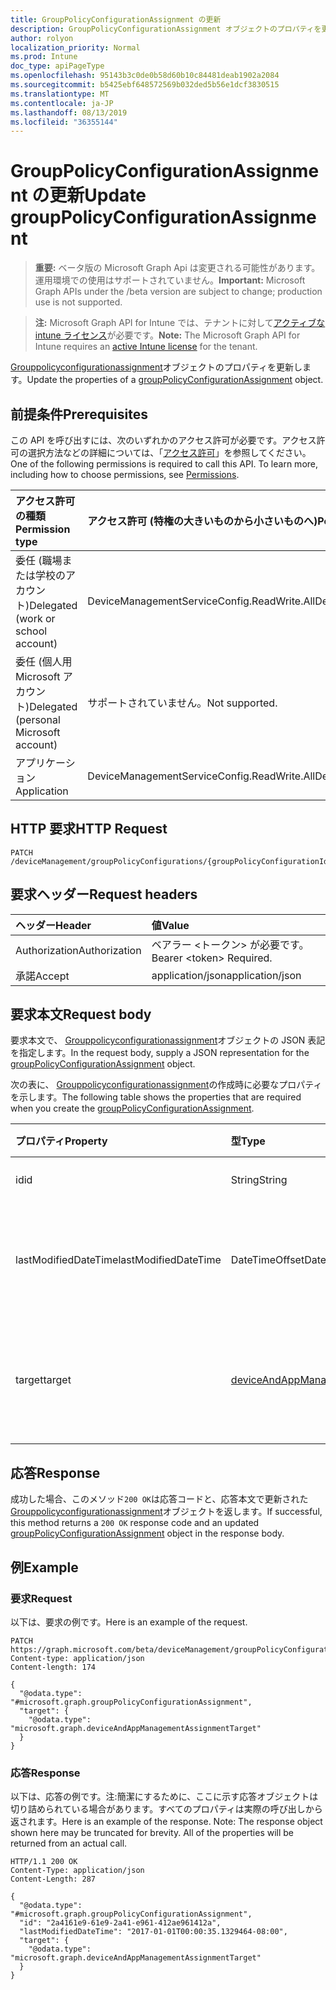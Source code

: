 ```yaml
---
title: GroupPolicyConfigurationAssignment の更新
description: GroupPolicyConfigurationAssignment オブジェクトのプロパティを更新します。
author: rolyon
localization_priority: Normal
ms.prod: Intune
doc_type: apiPageType
ms.openlocfilehash: 95143b3c0de0b58d60b10c84481deab1902a2084
ms.sourcegitcommit: b5425ebf648572569b032ded5b56e1dcf3830515
ms.translationtype: MT
ms.contentlocale: ja-JP
ms.lasthandoff: 08/13/2019
ms.locfileid: "36355144"
---
```

# <a name="update-grouppolicyconfigurationassignment"></a><span data-ttu-id="fa313-103">GroupPolicyConfigurationAssignment の更新</span><span class="sxs-lookup"><span data-stu-id="fa313-103">Update groupPolicyConfigurationAssignment</span></span>

> <span data-ttu-id="fa313-104">**重要:** ベータ版の Microsoft Graph Api は変更される可能性があります。運用環境での使用はサポートされていません。</span><span class="sxs-lookup"><span data-stu-id="fa313-104">**Important:** Microsoft Graph APIs under the /beta version are subject to change; production use is not supported.</span></span>

> <span data-ttu-id="fa313-105">**注:** Microsoft Graph API for Intune では、テナントに対して[アクティブな intune ライセンス](https://go.microsoft.com/fwlink/?linkid=839381)が必要です。</span><span class="sxs-lookup"><span data-stu-id="fa313-105">**Note:** The Microsoft Graph API for Intune requires an [active Intune license](https://go.microsoft.com/fwlink/?linkid=839381) for the tenant.</span></span>

<span data-ttu-id="fa313-106">[Grouppolicyconfigurationassignment](../resources/intune-grouppolicy-grouppolicyconfigurationassignment.md)オブジェクトのプロパティを更新します。</span><span class="sxs-lookup"><span data-stu-id="fa313-106">Update the properties of a [groupPolicyConfigurationAssignment](../resources/intune-grouppolicy-grouppolicyconfigurationassignment.md) object.</span></span>

## <a name="prerequisites"></a><span data-ttu-id="fa313-107">前提条件</span><span class="sxs-lookup"><span data-stu-id="fa313-107">Prerequisites</span></span>
<span data-ttu-id="fa313-p101">この API を呼び出すには、次のいずれかのアクセス許可が必要です。アクセス許可の選択方法などの詳細については、「[アクセス許可](/graph/permissions-reference)」を参照してください。</span><span class="sxs-lookup"><span data-stu-id="fa313-p101">One of the following permissions is required to call this API. To learn more, including how to choose permissions, see [Permissions](/graph/permissions-reference).</span></span>

|<span data-ttu-id="fa313-110">アクセス許可の種類</span><span class="sxs-lookup"><span data-stu-id="fa313-110">Permission type</span></span>|<span data-ttu-id="fa313-111">アクセス許可 (特権の大きいものから小さいものへ)</span><span class="sxs-lookup"><span data-stu-id="fa313-111">Permissions (from most to least privileged)</span></span>|
|:---|:---|
|<span data-ttu-id="fa313-112">委任 (職場または学校のアカウント)</span><span class="sxs-lookup"><span data-stu-id="fa313-112">Delegated (work or school account)</span></span>|<span data-ttu-id="fa313-113">DeviceManagementServiceConfig.ReadWrite.All</span><span class="sxs-lookup"><span data-stu-id="fa313-113">DeviceManagementServiceConfig.ReadWrite.All</span></span>|
|<span data-ttu-id="fa313-114">委任 (個人用 Microsoft アカウント)</span><span class="sxs-lookup"><span data-stu-id="fa313-114">Delegated (personal Microsoft account)</span></span>|<span data-ttu-id="fa313-115">サポートされていません。</span><span class="sxs-lookup"><span data-stu-id="fa313-115">Not supported.</span></span>|
|<span data-ttu-id="fa313-116">アプリケーション</span><span class="sxs-lookup"><span data-stu-id="fa313-116">Application</span></span>|<span data-ttu-id="fa313-117">DeviceManagementServiceConfig.ReadWrite.All</span><span class="sxs-lookup"><span data-stu-id="fa313-117">DeviceManagementServiceConfig.ReadWrite.All</span></span>|

## <a name="http-request"></a><span data-ttu-id="fa313-118">HTTP 要求</span><span class="sxs-lookup"><span data-stu-id="fa313-118">HTTP Request</span></span>
<!-- {
  "blockType": "ignored"
}
-->
``` http
PATCH /deviceManagement/groupPolicyConfigurations/{groupPolicyConfigurationId}/assignments/{groupPolicyConfigurationAssignmentId}
```

## <a name="request-headers"></a><span data-ttu-id="fa313-119">要求ヘッダー</span><span class="sxs-lookup"><span data-stu-id="fa313-119">Request headers</span></span>
|<span data-ttu-id="fa313-120">ヘッダー</span><span class="sxs-lookup"><span data-stu-id="fa313-120">Header</span></span>|<span data-ttu-id="fa313-121">値</span><span class="sxs-lookup"><span data-stu-id="fa313-121">Value</span></span>|
|:---|:---|
|<span data-ttu-id="fa313-122">Authorization</span><span class="sxs-lookup"><span data-stu-id="fa313-122">Authorization</span></span>|<span data-ttu-id="fa313-123">ベアラー &lt;トークン&gt; が必要です。</span><span class="sxs-lookup"><span data-stu-id="fa313-123">Bearer &lt;token&gt; Required.</span></span>|
|<span data-ttu-id="fa313-124">承諾</span><span class="sxs-lookup"><span data-stu-id="fa313-124">Accept</span></span>|<span data-ttu-id="fa313-125">application/json</span><span class="sxs-lookup"><span data-stu-id="fa313-125">application/json</span></span>|

## <a name="request-body"></a><span data-ttu-id="fa313-126">要求本文</span><span class="sxs-lookup"><span data-stu-id="fa313-126">Request body</span></span>
<span data-ttu-id="fa313-127">要求本文で、 [Grouppolicyconfigurationassignment](../resources/intune-grouppolicy-grouppolicyconfigurationassignment.md)オブジェクトの JSON 表記を指定します。</span><span class="sxs-lookup"><span data-stu-id="fa313-127">In the request body, supply a JSON representation for the [groupPolicyConfigurationAssignment](../resources/intune-grouppolicy-grouppolicyconfigurationassignment.md) object.</span></span>

<span data-ttu-id="fa313-128">次の表に、 [Grouppolicyconfigurationassignment](../resources/intune-grouppolicy-grouppolicyconfigurationassignment.md)の作成時に必要なプロパティを示します。</span><span class="sxs-lookup"><span data-stu-id="fa313-128">The following table shows the properties that are required when you create the [groupPolicyConfigurationAssignment](../resources/intune-grouppolicy-grouppolicyconfigurationassignment.md).</span></span>

|<span data-ttu-id="fa313-129">プロパティ</span><span class="sxs-lookup"><span data-stu-id="fa313-129">Property</span></span>|<span data-ttu-id="fa313-130">型</span><span class="sxs-lookup"><span data-stu-id="fa313-130">Type</span></span>|<span data-ttu-id="fa313-131">説明</span><span class="sxs-lookup"><span data-stu-id="fa313-131">Description</span></span>|
|:---|:---|:---|
|<span data-ttu-id="fa313-132">id</span><span class="sxs-lookup"><span data-stu-id="fa313-132">id</span></span>|<span data-ttu-id="fa313-133">String</span><span class="sxs-lookup"><span data-stu-id="fa313-133">String</span></span>|<span data-ttu-id="fa313-134">エンティティのキー。</span><span class="sxs-lookup"><span data-stu-id="fa313-134">Key of the entity.</span></span>|
|<span data-ttu-id="fa313-135">lastModifiedDateTime</span><span class="sxs-lookup"><span data-stu-id="fa313-135">lastModifiedDateTime</span></span>|<span data-ttu-id="fa313-136">DateTimeOffset</span><span class="sxs-lookup"><span data-stu-id="fa313-136">DateTimeOffset</span></span>|<span data-ttu-id="fa313-137">エンティティが最後に変更された日付と時刻。</span><span class="sxs-lookup"><span data-stu-id="fa313-137">The date and time the entity was last modified.</span></span>|
|<span data-ttu-id="fa313-138">target</span><span class="sxs-lookup"><span data-stu-id="fa313-138">target</span></span>|[<span data-ttu-id="fa313-139">deviceAndAppManagementAssignmentTarget</span><span class="sxs-lookup"><span data-stu-id="fa313-139">deviceAndAppManagementAssignmentTarget</span></span>](../resources/intune-shared-deviceandappmanagementassignmenttarget.md)|<span data-ttu-id="fa313-140">グループポリシー構成を対象としたグループの種類。</span><span class="sxs-lookup"><span data-stu-id="fa313-140">The type of groups targeted the group policy configuration.</span></span>|



## <a name="response"></a><span data-ttu-id="fa313-141">応答</span><span class="sxs-lookup"><span data-stu-id="fa313-141">Response</span></span>
<span data-ttu-id="fa313-142">成功した場合、このメソッド`200 OK`は応答コードと、応答本文で更新された[Grouppolicyconfigurationassignment](../resources/intune-grouppolicy-grouppolicyconfigurationassignment.md)オブジェクトを返します。</span><span class="sxs-lookup"><span data-stu-id="fa313-142">If successful, this method returns a `200 OK` response code and an updated [groupPolicyConfigurationAssignment](../resources/intune-grouppolicy-grouppolicyconfigurationassignment.md) object in the response body.</span></span>

## <a name="example"></a><span data-ttu-id="fa313-143">例</span><span class="sxs-lookup"><span data-stu-id="fa313-143">Example</span></span>

### <a name="request"></a><span data-ttu-id="fa313-144">要求</span><span class="sxs-lookup"><span data-stu-id="fa313-144">Request</span></span>
<span data-ttu-id="fa313-145">以下は、要求の例です。</span><span class="sxs-lookup"><span data-stu-id="fa313-145">Here is an example of the request.</span></span>
``` http
PATCH https://graph.microsoft.com/beta/deviceManagement/groupPolicyConfigurations/{groupPolicyConfigurationId}/assignments/{groupPolicyConfigurationAssignmentId}
Content-type: application/json
Content-length: 174

{
  "@odata.type": "#microsoft.graph.groupPolicyConfigurationAssignment",
  "target": {
    "@odata.type": "microsoft.graph.deviceAndAppManagementAssignmentTarget"
  }
}
```

### <a name="response"></a><span data-ttu-id="fa313-146">応答</span><span class="sxs-lookup"><span data-stu-id="fa313-146">Response</span></span>
<span data-ttu-id="fa313-p102">以下は、応答の例です。注:簡潔にするために、ここに示す応答オブジェクトは切り詰められている場合があります。すべてのプロパティは実際の呼び出しから返されます。</span><span class="sxs-lookup"><span data-stu-id="fa313-p102">Here is an example of the response. Note: The response object shown here may be truncated for brevity. All of the properties will be returned from an actual call.</span></span>
``` http
HTTP/1.1 200 OK
Content-Type: application/json
Content-Length: 287

{
  "@odata.type": "#microsoft.graph.groupPolicyConfigurationAssignment",
  "id": "2a4161e9-61e9-2a41-e961-412ae961412a",
  "lastModifiedDateTime": "2017-01-01T00:00:35.1329464-08:00",
  "target": {
    "@odata.type": "microsoft.graph.deviceAndAppManagementAssignmentTarget"
  }
}
```






